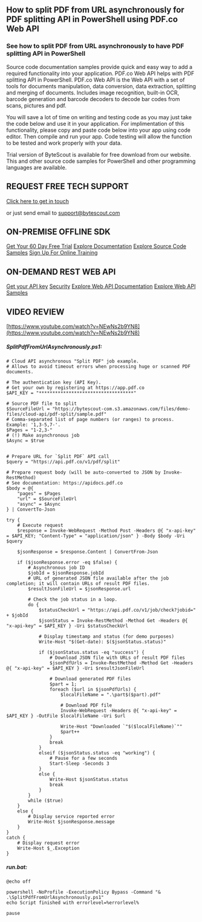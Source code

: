 ## How to split PDF from URL asynchronously for PDF splitting API in PowerShell using PDF.co Web API

### See how to split PDF from URL asynchronously to have PDF splitting API in PowerShell

Source code documentation samples provide quick and easy way to add a required functionality into your application. PDF.co Web API helps with PDF splitting API in PowerShell. PDF.co Web API is the Web API with a set of tools for documents manipulation, data conversion, data extraction, splitting and merging of documents. Includes image recognition, built-in OCR, barcode generation and barcode decoders to decode bar codes from scans, pictures and pdf.

You will save a lot of time on writing and testing code as you may just take the code below and use it in your application. For implimentation of this functionality, please copy and paste code below into your app using code editor. Then compile and run your app. Code testing will allow the function to be tested and work properly with your data.

Trial version of ByteScout is available for free download from our website. This and other source code samples for PowerShell and other programming languages are available.

## REQUEST FREE TECH SUPPORT

[Click here to get in touch](https://bytescout.zendesk.com/hc/en-us/requests/new?subject=PDF.co%20Web%20API%20Question)

or just send email to [support@bytescout.com](mailto:support@bytescout.com?subject=PDF.co%20Web%20API%20Question) 

## ON-PREMISE OFFLINE SDK 

[Get Your 60 Day Free Trial](https://bytescout.com/download/web-installer?utm_source=github-readme)
[Explore Documentation](https://bytescout.com/documentation/index.html?utm_source=github-readme)
[Explore Source Code Samples](https://github.com/bytescout/ByteScout-SDK-SourceCode/)
[Sign Up For Online Training](https://academy.bytescout.com/)


## ON-DEMAND REST WEB API

[Get your API key](https://app.pdf.co/signup?utm_source=github-readme)
[Security](https://pdf.co/security)
[Explore Web API Documentation](https://apidocs.pdf.co?utm_source=github-readme)
[Explore Web API Samples](https://github.com/bytescout/ByteScout-SDK-SourceCode/tree/master/PDF.co%20Web%20API)

## VIDEO REVIEW

[https://www.youtube.com/watch?v=NEwNs2b9YN8](https://www.youtube.com/watch?v=NEwNs2b9YN8)




<!-- code block begin -->

##### **SplitPdfFromUrlAsynchronously.ps1:**
    
```
# Cloud API asynchronous "Split PDF" job example.
# Allows to avoid timeout errors when processing huge or scanned PDF documents.

# The authentication key (API Key).
# Get your own by registering at https://app.pdf.co
$API_KEY = "***********************************"

# Source PDF file to split
$SourceFileUrl = "https://bytescout-com.s3.amazonaws.com/files/demo-files/cloud-api/pdf-split/sample.pdf"
# Comma-separated list of page numbers (or ranges) to process. Example: '1,3-5,7-'.
$Pages = "1-2,3-"
# (!) Make asynchronous job
$Async = $true


# Prepare URL for `Split PDF` API call
$query = "https://api.pdf.co/v1/pdf/split"

# Prepare request body (will be auto-converted to JSON by Invoke-RestMethod)
# See documentation: https://apidocs.pdf.co
$body = @{
    "pages" = $Pages
    "url" = $SourceFileUrl
    "async" = $Async
} | ConvertTo-Json

try {
    # Execute request
    $response = Invoke-WebRequest -Method Post -Headers @{ "x-api-key" = $API_KEY; "Content-Type" = "application/json" } -Body $body -Uri $query

    $jsonResponse = $response.Content | ConvertFrom-Json

    if ($jsonResponse.error -eq $false) {
        # Asynchronous job ID
        $jobId = $jsonResponse.jobId
        # URL of generated JSON file available after the job completion; it will contain URLs of result PDF files.
        $resultJsonFileUrl = $jsonResponse.url

        # Check the job status in a loop. 
        do {
            $statusCheckUrl = "https://api.pdf.co/v1/job/check?jobid=" + $jobId
            $jsonStatus = Invoke-RestMethod -Method Get -Headers @{ "x-api-key" = $API_KEY } -Uri $statusCheckUrl

            # Display timestamp and status (for demo purposes)
            Write-Host "$(Get-date): $($jsonStatus.status)"

            if ($jsonStatus.status -eq "success") {
                # Download JSON file with URLs of result PDF files
                $jsonPdfUrls = Invoke-RestMethod -Method Get -Headers @{ "x-api-key" = $API_KEY } -Uri $resultJsonFileUrl

                # Download generated PDF files
                $part = 1;
                foreach ($url in $jsonPdfUrls) {
                    $localFileName = ".\part$($part).pdf"

                    # Download PDF file
                    Invoke-WebRequest -Headers @{ "x-api-key" = $API_KEY } -OutFile $localFileName -Uri $url

                    Write-Host "Downloaded `"$($localFileName)`""
                    $part++
                }
                break
            }
            elseif ($jsonStatus.status -eq "working") {
                # Pause for a few seconds
                Start-Sleep -Seconds 3
            }
            else {
                Write-Host $jsonStatus.status
                break
            }
        }
        while ($true)
    }
    else {
        # Display service reported error
        Write-Host $jsonResponse.message
    }
}
catch {
    # Display request error
    Write-Host $_.Exception
}

```

<!-- code block end -->    

<!-- code block begin -->

##### **run.bat:**
    
```
@echo off

powershell -NoProfile -ExecutionPolicy Bypass -Command "& .\SplitPdfFromUrlAsynchronously.ps1"
echo Script finished with errorlevel=%errorlevel%

pause
```

<!-- code block end -->